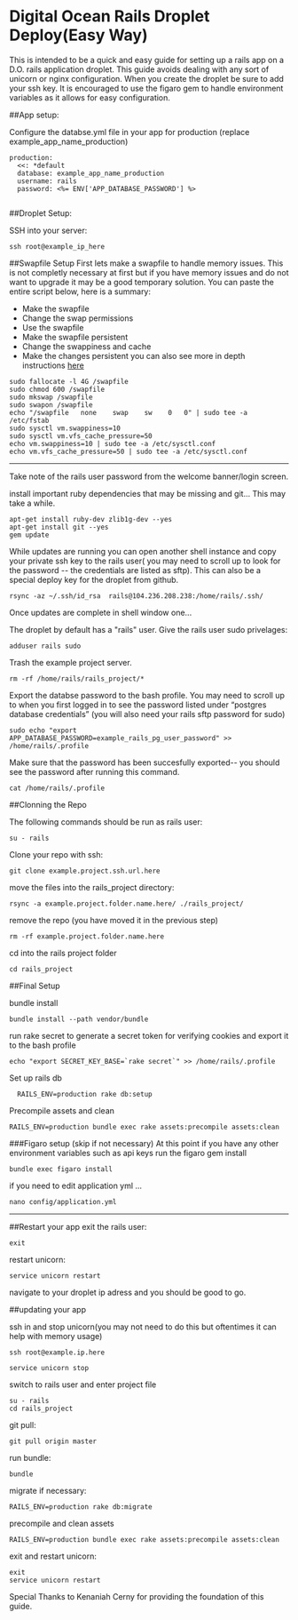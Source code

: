 # Digital Ocean Rails Droplet Deploy(Easy Way)

This is intended to be a quick and easy guide for setting up a rails app on a D.O. rails application droplet. This guide avoids dealing with any sort of unicorn or nginx configuration. When you create the droplet be sure to add your ssh key. 
It is encouraged to use the figaro gem to handle environment variables as it allows for easy configuration.

##App setup:

Configure the databse.yml file in your app for production (replace  example_app_name_production)


```
production:
  <<: *default
  database: example_app_name_production
  username: rails
  password: <%= ENV['APP_DATABASE_PASSWORD'] %>


```

##Droplet Setup:

SSH into your server: 

```
ssh root@example_ip_here
```

##Swapfile Setup
First lets make a swapfile to handle memory issues.
This is not completly necessary at first but if you have memory issues and do not want to upgrade it may be a good temporary solution. You can paste the entire script below, here is a summary:



* Make the swapfile
* Change the swap permissions
* Use the swapfile
* Make the swapfile persistent
* Change the swappiness and cache
* Make the changes persistent
 you can also see more in depth instructions [here](https://www.digitalocean.com/community/tutorials/how-to-add-swap-on-ubuntu-14-04)

```
sudo fallocate -l 4G /swapfile
sudo chmod 600 /swapfile
sudo mkswap /swapfile
sudo swapon /swapfile
echo "/swapfile   none    swap    sw    0   0" | sudo tee -a /etc/fstab
sudo sysctl vm.swappiness=10
sudo sysctl vm.vfs_cache_pressure=50
echo vm.swappiness=10 | sudo tee -a /etc/sysctl.conf
echo vm.vfs_cache_pressure=50 | sudo tee -a /etc/sysctl.conf
```


***
Take note of the rails user password from the welcome banner/login screen.

install important ruby dependencies that may be missing and git... This may take a while.

```
apt-get install ruby-dev zlib1g-dev --yes
apt-get install git --yes
gem update
```

While updates are running you can open another shell instance and copy your private ssh key to the rails user( you may need to scroll up to look for the password -- the credentials are listed as sftp). This can also be a special deploy key for the droplet from github.

```
rsync -az ~/.ssh/id_rsa  rails@104.236.208.238:/home/rails/.ssh/

```

Once updates are complete in shell window one... 

The droplet by default has a "rails" user. Give the rails user sudo privelages:

```
adduser rails sudo
```

Trash the example project server.

```
rm -rf /home/rails/rails_project/*
```

Export the databse password to the bash profile. You may need to scroll up to when you first logged in to see the password listed under “postgres database credentials” (you will also need your rails sftp password for sudo)

```
sudo echo "export APP_DATABASE_PASSWORD=example_rails_pg_user_password" >> /home/rails/.profile
```
Make sure that the password has been succesfully exported-- you should see the password after running this command.
```
cat /home/rails/.profile
```

##Clonning the Repo


The following commands should be run as rails user:

```
su - rails
```

Clone your repo with ssh:

```
git clone example.project.ssh.url.here
```

move the files into the rails_project directory:

```
rsync -a example.project.folder.name.here/ ./rails_project/
```

remove the repo (you have moved it in the previous step)


```
rm -rf example.project.folder.name.here
```

cd into the rails project folder

```
cd rails_project
```

##Final Setup

bundle install
```
bundle install --path vendor/bundle
```

run rake secret to generate a secret token for verifying cookies and export it to the bash profile

```
echo "export SECRET_KEY_BASE=`rake secret`" >> /home/rails/.profile
```

Set up rails db

```
  RAILS_ENV=production rake db:setup
```

Precompile assets and clean

```
RAILS_ENV=production bundle exec rake assets:precompile assets:clean
```

###Figaro setup (skip if not necessary)
At this point if you have any other environment variables such as api keys run the figaro gem install
```
bundle exec figaro install
```
if you need to edit application yml ...
```
nano config/application.yml
```
***


##Restart your app
exit the rails user: 

```
exit
```

restart unicorn:

```
service unicorn restart
``` 

navigate to your droplet ip adress and you should be good to go.


##updating your app

ssh in and stop unicorn(you may not need to do this but oftentimes it can help with memory usage)

```
ssh root@example.ip.here
```

```
service unicorn stop
```

switch to rails user and enter project file

```
su - rails
cd rails_project
```

git pull:

```
git pull origin master
```

run bundle:

```
bundle
```

migrate if necessary:

```
RAILS_ENV=production rake db:migrate
```

precompile and clean assets

```
RAILS_ENV=production bundle exec rake assets:precompile assets:clean
```

exit and restart unicorn:

```
exit
service unicorn restart
```


Special Thanks to Kenaniah Cerny for providing the foundation of this guide.









